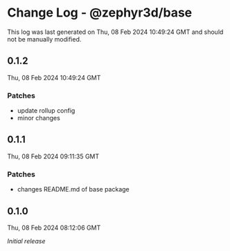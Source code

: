 # Change Log - @zephyr3d/base

This log was last generated on Thu, 08 Feb 2024 10:49:24 GMT and should not be manually modified.

## 0.1.2
Thu, 08 Feb 2024 10:49:24 GMT

### Patches

- update rollup config
- minor changes

## 0.1.1
Thu, 08 Feb 2024 09:11:35 GMT

### Patches

- changes README.md of base package

## 0.1.0
Thu, 08 Feb 2024 08:12:06 GMT

_Initial release_

